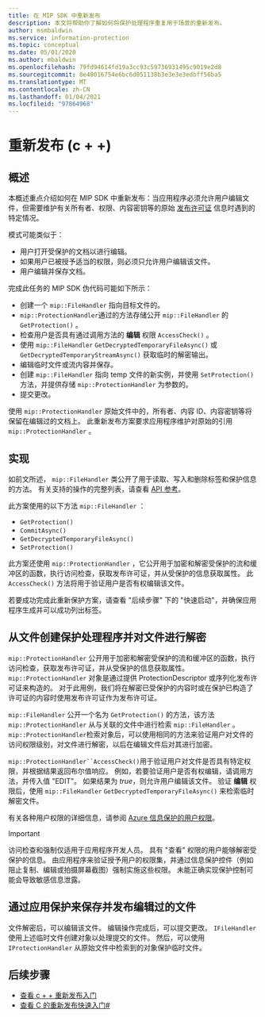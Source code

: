 ```yaml
---
title: 在 MIP SDK 中重新发布
description: 本文将帮助你了解如何将保护处理程序重复用于场景的重新发布。
author: msmbaldwin
ms.service: information-protection
ms.topic: conceptual
ms.date: 05/01/2020
ms.author: mbaldwin
ms.openlocfilehash: 79fd94614fd19a3cc93c59736931495c9019e2d8
ms.sourcegitcommit: 8e48016754e6bc6d051138b3e3e3e3edbff56ba5
ms.translationtype: MT
ms.contentlocale: zh-CN
ms.lasthandoff: 01/04/2021
ms.locfileid: "97864968"
---
```

# <a name="republishing-c"></a>重新发布 (c + +) 

## <a name="overview"></a>概述

本概述重点介绍如何在 MIP SDK 中重新发布：当应用程序必须允许用户编辑文件，但需要维护有关所有者、权限、内容密钥等的原始 [发布许可证](https://techcommunity.microsoft.com/t5/enterprise-mobility-security/licenses-and-certificates-and-how-ad-rms-protects-and-consumes/ba-p/247309) 信息时遇到的特定情况。

模式可能类似于：

- 用户打开受保护的文档以进行编辑。
- 如果用户已被授予适当的权限，则必须只允许用户编辑该文件。
- 用户编辑并保存文档。

完成此任务的 MIP SDK 伪代码可能如下所示：

- 创建一个 `mip::FileHandler` 指向目标文件的。
- `mip::ProtectionHandler`通过的方法存储公开 `mip::FileHandler` 的 `GetProtection()` 。
- 检查用户是否具有通过调用方法的 **编辑** 权限 `AccessCheck()` 。
- 使用 `mip::FileHandler` `GetDecryptedTemporaryFileAsync()` 或 `GetDecryptedTemporaryStreamAsync()` 获取临时的解密输出。
- 编辑临时文件或流内容并保存。
- 创建 `mip::FileHandler` 指向 temp 文件的新实例，并使用 `SetProtection()` 方法，并提供存储 `mip::ProtectionHandler` 为参数的。
- 提交更改。

使用 `mip::ProtectionHandler` 原始文件中的，所有者、内容 ID、内容密钥等将保留在编辑过的文档上。 此重新发布方案要求应用程序维护对原始的引用 `mip::ProtectionHandler` 。

## <a name="implementation"></a>实现

如前文所述， `mip::FileHandler` 类公开了用于读取、写入和删除标签和保护信息的方法。 有关支持的操作的完整列表，请查看 [API 参考](./reference/class_mip_filehandler.md#summary)。

此方案使用的以下方法 `mip::FileHandler` ：

- `GetProtection()`
- `CommitAsync()`
- `GetDecryptedTemporaryFileAsync()`
- `SetProtection()`

此方案还使用 `mip::ProtectionHandler` ，它公开用于加密和解密受保护的流和缓冲区的函数，执行访问检查，获取发布许可证，并从受保护的信息获取属性。 此 `AccessCheck()` 方法将用于验证用户是否有权编辑该文件。

若要成功完成此重新保护方案，请查看 "后续步骤" 下的 "快速启动"，并确保应用程序生成并可以成功列出标签。

## <a name="create-a-protection-handler-from-the-file-and-decrypt-the-file"></a>从文件创建保护处理程序并对文件进行解密

`mip::ProtectionHandler` 公开用于加密和解密受保护的流和缓冲区的函数，执行访问检查，获取发布许可证，并从受保护的信息获取属性。 `mip::ProtectionHandler` 对象是通过提供 ProtectionDescriptor 或序列化发布许可证来构造的。 对于此用例，我们将在解密已受保护的内容时或在保护已构造了许可证的内容时使用发布许可证作为发布许可证。

`mip::FileHandler` 公开一个名为 `GetProtection()` 的方法，该方法 `mip::ProtectionHandler` 从与关联的文件中进行检索 `mip::FileHandler` 。 `mip::ProtectionHandler`检索对象后，可以使用相同的方法来验证用户对文件的访问权限级别，对文件进行解密，以后在编辑文件后对其进行加密。

`mip::ProtectionHandler``AccessCheck()`用于验证用户对文件是否具有特定权限，并根据结果返回布尔值响应。 例如，若要验证用户是否有权编辑，请调用方法，并传入值 "EDIT"。 如果结果为 *true*，则允许用户编辑该文件。 验证 **编辑** 权限后，使用 `mip::FileHandler` `GetDecryptedTemporaryFileAsync()` 来检索临时解密文件。

有关各种用户权限的详细信息，请参阅 [Azure 信息保护的用户权限](/azure/information-protection/configure-usage-rights)。

 > [!IMPORTANT]
 > 访问检查和强制仅适用于应用程序开发人员。 具有 "查看" 权限的用户能够解密受保护的信息。 由应用程序来验证授予用户的权限集，并通过信息保护控件（例如阻止复制、编辑或拍摄屏幕截图）强制实施这些权限。 未能正确实现保护控制可能会导致敏感信息泄露。

## <a name="save-and-publish-the-edited-file-by-applying-protection"></a>通过应用保护来保存并发布编辑过的文件

文件解密后，可以编辑该文件。 编辑操作完成后，可以提交更改。 `IFileHandler`使用上述临时文件创建对象以处理提交的文件。 然后，可以使用 `IProtectionHandler` 从原始文件中检索到的对象保护临时文件。

## <a name="next-steps"></a>后续步骤

- [查看 c + + 重新发布入门](quick-file-republishing-cpp.md)
- [查看 C 的重新发布快速入门#](quick-file-republishing-csharp.md)
